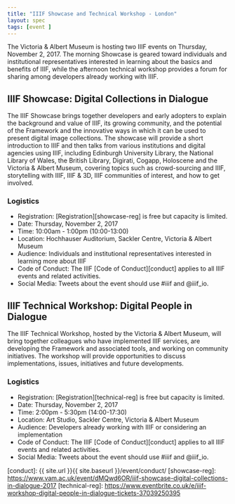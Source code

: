 ```yaml
---
title: "IIIF Showcase and Technical Workshop - London"
layout: spec
tags: [event ]
---
```



The Victoria & Albert Museum is hosting two IIIF events on Thursday, November 2, 2017. The morning Showcase is geared toward individuals and institutional representatives interested in learning about the basics and benefits of IIIF, while the afternoon technical workshop provides a forum for sharing among developers already working with IIIF.

## IIIF Showcase: Digital Collections in Dialogue

The IIIF Showcase brings together developers and early adopters to explain the background and value of IIIF, its growing community, and the potential of the Framework and the innovative ways in which it can be used to present digital image collections. The showcase will provide a short introduction to IIIF and then talks from various institutions and digital agencies using IIIF, including Edinburgh University Library, the National Library of Wales, the British Library, Digirati, Cogapp, Holoscene and the Victoria & Albert Museum, covering topics such as crowd-sourcing and IIIF, storytelling with IIIF, IIIF & 3D, IIIF communities of
interest, and how to get involved.

### Logistics

* Registration: [Registration][showcase-reg] is free but capacity is limited.
* Date: Thursday, November 2, 2017
* Time: 10:00am - 1:00pm (10:00-13:00)
* Location: Hochhauser Auditorium, Sackler Centre, Victoria & Albert Museum
* Audience: Individuals and institutional representatives interested in learning more about IIIF
* Code of Conduct: The IIIF [Code of Conduct][conduct] applies to all IIIF events and related activities.
* Social Media: Tweets about the event should use #iiif and @iiif_io.

## IIIF Technical Workshop: Digital People in Dialogue  

The IIIF Technical Workshop, hosted by the Victoria & Albert Museum, will bring together colleagues who have implemented IIIF services, are developing the Framework and associated tools, and working on community initiatives. The workshop will provide opportunities to discuss implementations, issues, initiatives and future developments.

### Logistics

* Registration: [Registration][technical-reg] is free but capacity is limited.
* Date: Thursday, November 2, 2017
* Time: 2:00pm - 5:30pm (14:00-17:30)
* Location: Art Studio, Sackler Centre, Victoria & Albert Museum
* Audience: Developers already working with IIIF or considering an implementation
* Code of Conduct: The IIIF [Code of Conduct][conduct] applies to all IIIF events and related activities.
* Social Media: Tweets about the event should use #iiif and @iiif_io.


[conduct]: {{ site.url }}{{ site.baseurl }}/event/conduct/
[showcase-reg]: https://www.vam.ac.uk/event/dMQwd6OR/iiif-showcase-digital-collections-in-dialogue-2017
[technical-reg]: https://www.eventbrite.co.uk/e/iiif-workshop-digital-people-in-dialogue-tickets-37039250395
